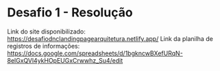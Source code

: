 # Desafio 1 - Resolução
Link do site disponibilizado: https://desafiodnclandingpagearquitetura.netlify.app/
Link da planilha de registros de informações: https://docs.google.com/spreadsheets/d/1bgkncwBXefURqN-8elGxQVl4ykHOpEUGxCrwwhz_Su4/edit
